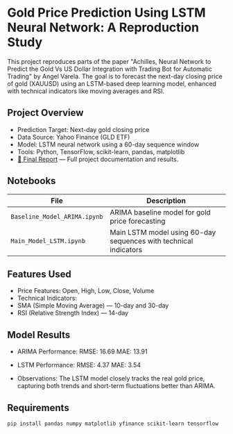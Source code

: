 # Gold Price Prediction Using LSTM Neural Network: A Reproduction Study

This project reproduces parts of the paper "Achilles, Neural Network to Predict the Gold Vs US Dollar Integration with Trading Bot for Automatic Trading" by Angel Varela. The goal is to forecast the next-day closing price of gold (XAUUSD) using an LSTM-based deep learning model, enhanced with technical indicators like moving averages and RSI.

## Project Overview

- Prediction Target: Next-day gold closing price
- Data Source: Yahoo Finance (GLD ETF)
- Model: LSTM neural network using a 60-day sequence window
- Tools: Python, TensorFlow, scikit-learn, pandas, matplotlib
- [📄 Final Report](Final_Report.pdf) — Full project documentation and results.

## Notebooks

| File | Description |
|------|-------------|
| `Baseline_Model_ARIMA.ipynb` | ARIMA baseline model for gold price forecasting |
| `Main_Model_LSTM.ipynb` | Main LSTM model using 60-day sequences with technical indicators |

## Features Used

- Price Features: Open, High, Low, Close, Volume
- Technical Indicators:
- SMA (Simple Moving Average) — 10-day and 30-day
- RSI (Relative Strength Index) — 14-day

## Model Results

- ARIMA Performance:
    RMSE: 16.69
    MAE: 13.91

- LSTM Performance:
    RMSE: 4.37
    MAE: 3.54

- Observations:
    The LSTM model closely tracks the real gold price, capturing both trends and short-term fluctuations better than ARIMA.

## Requirements

```bash
pip install pandas numpy matplotlib yfinance scikit-learn tensorflow
